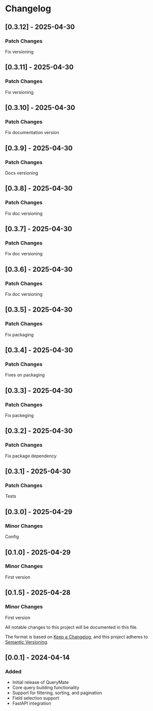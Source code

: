 # Changelog

## [0.3.12] - 2025-04-30

### Patch Changes

Fix versioning

## [0.3.11] - 2025-04-30

### Patch Changes

Fix versioning

## [0.3.10] - 2025-04-30

### Patch Changes

Fix documentation version

## [0.3.9] - 2025-04-30

### Patch Changes

Docs versioning

## [0.3.8] - 2025-04-30

### Patch Changes

Fix doc versioning

## [0.3.7] - 2025-04-30

### Patch Changes

Fix doc versioning

## [0.3.6] - 2025-04-30

### Patch Changes

Fix doc versioning

## [0.3.5] - 2025-04-30

### Patch Changes

Fix packaging

## [0.3.4] - 2025-04-30

### Patch Changes

Fixes on packaging

## [0.3.3] - 2025-04-30

### Patch Changes

Fix packeging

## [0.3.2] - 2025-04-30

### Patch Changes

Fix package dependency

## [0.3.1] - 2025-04-30

### Patch Changes

Tests

## [0.3.0] - 2025-04-29

### Minor Changes

Config

## [0.1.0] - 2025-04-29

### Minor Changes

First version

## [0.1.5] - 2025-04-28

### Minor Changes

First version

All notable changes to this project will be documented in this file.

The format is based on [Keep a Changelog](https://keepachangelog.com/en/1.0.0/),
and this project adheres to [Semantic Versioning](https://semver.org/spec/v2.0.0.html).

## [0.0.1] - 2024-04-14

### Added
- Initial release of QueryMate
- Core query building functionality
- Support for filtering, sorting, and pagination
- Field selection support
- FastAPI integration
